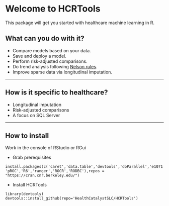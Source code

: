 # Welcome to HCRTools

This package will get you started with healthcare machine learning in R.

## What can you do with it?

* Compare models based on your data.
* Save and deploy a model.
* Perform risk-adjusted comparisons.
* Do trend analysis following [Nelson rules](https://en.wikipedia.org/wiki/Nelson_rules).
* Improve sparse data via longitudinal imputation.

------------------

## How is it specific to healthcare?

* Longitudinal imputation
* Risk-adjusted comparisons
* A focus on SQL Server

------------------

## How to install

Work in the console of RStudio or RGui

* Grab prerequisites
```{r}
install.packages(c('caret','data.table','devtools','doParallel','e1071','grpreg','lubridate',
'pROC','R6','ranger','ROCR','RODBC'),repos = "https://cran.cnr.berkeley.edu/")
```

* Install HCRTools
```{r}
library(devtools)
devtools::install_github(repo='HealthCatalystSLC/HCRTools')
```